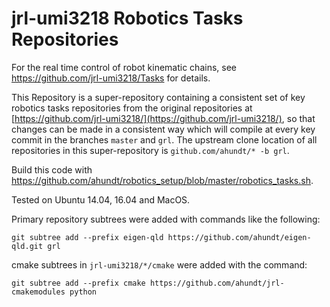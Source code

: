 # jrl-umi3218 Robotics Tasks Repositories

For the real time control of robot kinematic chains, see https://github.com/jrl-umi3218/Tasks for details.

This Repository is a super-repository containing a consistent set of key robotics tasks repositories from the original repositories at [https://github.com/jrl-umi3218/](https://github.com/jrl-umi3218/), so that changes can be made in a consistent way which will compile at every key commit in the branches `master` and `grl`.
The upstream clone location of all repositories in this super-repository is `github.com/ahundt/* -b grl`.

Build this code with https://github.com/ahundt/robotics_setup/blob/master/robotics_tasks.sh.

Tested on Ubuntu 14.04, 16.04 and MacOS.

Primary repository subtrees were added with commands like the following:

    git subtree add --prefix eigen-qld https://github.com/ahundt/eigen-qld.git grl

cmake subtrees in `jrl-umi3218/*/cmake` were added with the command:

    git subtree add --prefix cmake https://github.com/ahundt/jrl-cmakemodules python